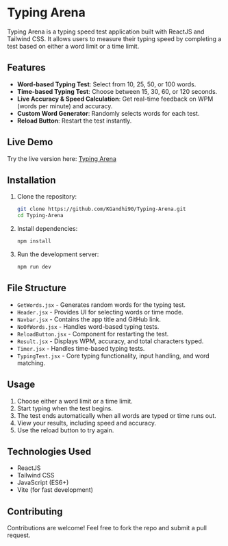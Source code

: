 # Typing Arena

Typing Arena is a typing speed test application built with ReactJS and Tailwind CSS. It allows users to measure their typing speed by completing a test based on either a word limit or a time limit.

## Features

- **Word-based Typing Test**: Select from 10, 25, 50, or 100 words.
- **Time-based Typing Test**: Choose between 15, 30, 60, or 120 seconds.
- **Live Accuracy & Speed Calculation**: Get real-time feedback on WPM (words per minute) and accuracy.
- **Custom Word Generator**: Randomly selects words for each test.
- **Reload Button**: Restart the test instantly.

## Live Demo

Try the live version here: [Typing Arena](https://typingarena.vercel.app)

## Installation

1. Clone the repository:
   ```sh
   git clone https://github.com/KGandhi90/Typing-Arena.git
   cd Typing-Arena
   ```
2. Install dependencies:
   ```sh
   npm install
   ```
3. Run the development server:
   ```sh
   npm run dev
   ```

## File Structure

- `GetWords.jsx` - Generates random words for the typing test.
- `Header.jsx` - Provides UI for selecting words or time mode.
- `Navbar.jsx` - Contains the app title and GitHub link.
- `NoOfWords.jsx` - Handles word-based typing tests.
- `ReloadButton.jsx` - Component for restarting the test.
- `Result.jsx` - Displays WPM, accuracy, and total characters typed.
- `Timer.jsx` - Handles time-based typing tests.
- `TypingTest.jsx` - Core typing functionality, input handling, and word matching.

## Usage

1. Choose either a word limit or a time limit.
2. Start typing when the test begins.
3. The test ends automatically when all words are typed or time runs out.
4. View your results, including speed and accuracy.
5. Use the reload button to try again.

## Technologies Used

- ReactJS
- Tailwind CSS
- JavaScript (ES6+)
- Vite (for fast development)

## Contributing

Contributions are welcome! Feel free to fork the repo and submit a pull request.
